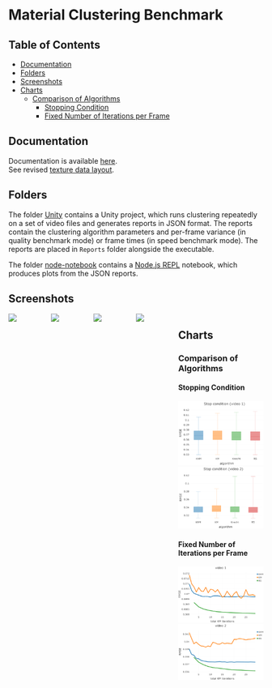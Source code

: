 # Material Clustering Benchmark

## Table of Contents

* [Documentation](#documentation)
* [Folders](#folders)
* [Screenshots](#screenshots)
* [Charts](#charts)
  * [Comparison of Algorithms](#comparison-of-algorithms)
    * [Stopping Condition](#stopping-condition)
    * [Fixed Number of Iterations per Frame](#fixed-number-of-iterations-per-frame)

## Documentation

Documentation is available [here](https://kosrud.github.io/Material-Clustering-Benchmark/html).\
See revised [texture data layout](https://kosrud.github.io/Material-Clustering-Benchmark/html/md__assets__documentation__data__layout.html).

## Folders

The folder [Unity](./Unity) contains a Unity project, which runs clustering repeatedly on a set of video files and generates reports in JSON format. The reports contain the clustering algorithm parameters and per-frame variance (in quality benchmark mode) or frame times (in speed benchmark mode). The reports are placed in `Reports` folder alongside the executable.

The folder [node-notebook](./node-notebook) contains a [Node.js REPL](https://marketplace.visualstudio.com/items?itemName=donjayamanne.typescript-notebook) notebook, which produces plots from the JSON reports.

## Screenshots

<div style="display:flex">
<img src="https://user-images.githubusercontent.com/36504423/202903483-30bd083e-47a2-4807-b110-6ff55ac4fd54.png" width="400">
<img src="https://user-images.githubusercontent.com/36504423/202916137-e31150f7-1dda-4a9a-8ccf-d9f7b2fab270.png" width="400">
<img src="https://user-images.githubusercontent.com/36504423/202916821-1257fccf-c312-4e39-9fd6-b3a1ec2ee728.png" width="400">
<img src="https://user-images.githubusercontent.com/36504423/202917046-b26856c2-d456-4c04-93f4-0e0df29b0dcd.png" width="400">

<div>

## Charts

### Comparison of Algorithms

#### Stopping Condition

<img src="https://raw.githubusercontent.com/KosRud/Material-Clustering-Benchmark/master/charts/Stop-condition_video-1.png" width="400">
<img src="https://raw.githubusercontent.com/KosRud/Material-Clustering-Benchmark/master/charts/Stop-condition_video-2.png" width="400">

#### Fixed Number of Iterations per Frame

<img src="https://raw.githubusercontent.com/KosRud/Material-Clustering-Benchmark/master/charts/Algorithm-convergence_video-1.png" width="400">
<img src="https://raw.githubusercontent.com/KosRud/Material-Clustering-Benchmark/master/charts/Algorithm-convergence_video-2.png" width="400">



